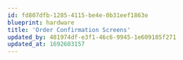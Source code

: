 ```yaml
---
id: fd807dfb-1285-4115-be4e-0b31eef1863e
blueprint: hardware
title: 'Order Confirmation Screens'
updated_by: 481974df-e3f1-46c6-9945-1e609185f271
updated_at: 1692603157
---
```

